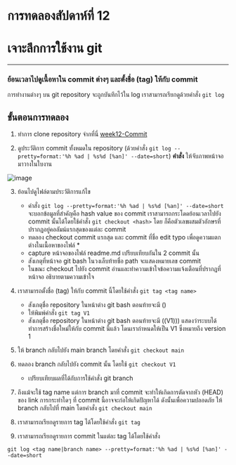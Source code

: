 # การทดลองสัปดาห์ที่ 12 #
# เจาะลึกการใช้งาน git #


---
### ย้อนเวลาไปดูเนื้อหาใน commit ต่างๆ  และตั้งชื่อ (tag) ให้กับ commit ###

การทำงานต่างๆ บน git repository จะถูกบันทึกไว้ใน log เราสามารถเรียกดูด้วยคำสั่ง ```git log```

## ขั้นตอนการทดลอง ##
1. ทำการ clone repository จ่ากที่นี่ [week12-Commit](https://github.com/ComputerLab1-2564/week12-Commit)

2. ดูประวัติการ commit ทั้งหมดใน repository (ด้วยคำสั่ง ```git log --pretty=format:'%h %ad | %s%d [%an]' --date=short```)
   **คำสั่ง** ให้จับภาพหน้าจอมาวางในใบงาน
   
![image](https://user-images.githubusercontent.com/92081694/144760117-ab9757ad-280a-4206-a752-d8d623dabb3e.png)


3. ย้อนไปดูไฟล์ตามประวัติการแก้ไข
    
   * คำสั่ง ```git log --pretty=format:'%h %ad | %s%d [%an]' --date=short``` จะบอกข้อมูลที่สำคัญคือ hash value ของ commit เราสามารถกระโดดย้อนเวลาไปยัง commit นั้นได้โดยใช้คำสั่ง ```git checkout <hash>``` โดย <hash> ก็คือตัวเลขผสมตัวอักษรที่ปรากฏอยู่คอลัมน์แรกสุดของแต่ละ commit
   * ทดลอง checkout commit แรกสุด และ commit ที่ชื่อ edit typo เพื่อดูความแตกต่างในเนื้อหาของไฟล์     *
   * capture หน้าจอของไฟล์ readme.md เปรียบเทียบกันใน 2 commit นั้น
   * สังเกตุที่หน้าจอ git bash ในวงเล็บท้ายชื่อ path จะแสดงหมายเลข commit
   * ในขณะ checkout ไปยัง commit อ่านและทำความเข้าใจข้อความแจ้งเตือนที่ปรากฏที่หน้าจอ อธิบายตามความเข้าใจ 

4. เราสามารถตั้งชื่อ (tag) ให้กับ commit นี้โดยใช้คำสั่ง ```git tag <tag name>```
   * สังเกตุชื่อ repository ในหน้าต่าง git bash ตอนท้ายจะมี (<hash number>) 
   * ให้พิมพ์คำสั่ง ```git tag V1``` 
   * สังเกตุชื่อ repository ในหน้าต่าง git bash ตอนท้ายจะมี ((V1))) แสดงว่าระบบได้ทำการสร้างชื่อใหม่ให้กับ commit นี้แล้ว โดนเรากำหนดให้เป็น V1 ซึ่งหมายถึง version 1

5. ให้ branch กลับไปยัง main branch โดยคำสั่ง ```git checkout main```

6. ทดลอง branch กลับไปยัง commit นั้น โดยใช้ ```git checkout V1```
    * เปรียบเทียบผลที่ได้กับการใช้คำสั่ง git branch <hash>

7. ถึงแม้จะใช้ tag name แต่การ branch มาที่ commit จะทำให้เกิดการตัดจากหัว (HEAD) ของ link การกระทำใดๆ ที่ commit นี้อาจจะก่อให้เกิดปัญหาได้ ดังนั้นเพื่อความปลอดภัย ให้ branch กลับไปที่ main โดยคำสั่ง ```git checkout main```

8. เราสามารถเรียกดูรายการ tag ได้โดยใช้คำสั่ง ```git tag```

9. เราสามารถเรียกดูรายการ commit ในแต่ละ tag ได้โดยใช้คำสั่ง 


 ```git log <tag name|branch name> --pretty=format:'%h %ad | %s%d [%an]' --date=short```
